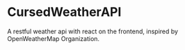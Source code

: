 # CursedWeatherAPI
A restful weather api with react on the frontend, inspired by OpenWeatherMap Organization.

